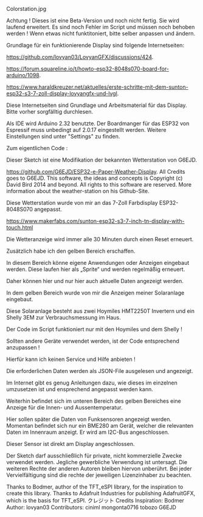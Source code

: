 Colorstation.jpg

Achtung ! Dieses ist eine Beta-Version und noch nicht fertig. Sie wird laufend erweitert. Es sind noch  Fehler im Script und müssen noch behoben werden ! 
Wenn etwas nicht funktitoniert, bitte selber anpassen und ändern. 

Grundlage für ein funktionierende Display sind folgende Internetseiten:

https://github.com/lovyan03/LovyanGFX/discussions/424.

https://forum.squareline.io/t/howto-esp32-8048s070-board-for-arduino/1098.

https://www.haraldkreuzer.net/aktuelles/erste-schritte-mit-dem-sunton-esp32-s3-7-zoll-display-lovyangfx-und-lvgl.

Diese Internetseiten sind Grundlage und Arbeitsmaterial für das Display. Bitte vorher sorgfälltig durchlesen.

Als IDE wird Arduino 2.32 benutzte. Der Boardmanger für das ESP32 von Espressif muss unbedingt auf 2.0.17 eingestellt werden.
Weitere Einstellungen sind unter "Settings" zu finden.

Zum eigentlichen Code :

Dieser Sketch ist eine Modifikation der bekannten Wetterstation von G6EJD.

https://github.com/G6EJD/ESP32-e-Paper-Weather-Display. All Credits goes to G6EJD. This software, the ideas and concepts is Copyright (c) David Bird 2014 and beyond.  All rights to this software are reserved. More information about the weather-station on his Github-Site.

Diese Wetterstation wurde von mir an das 7-Zoll Farbdisplay ESP32-8048S070 angepasst.

https://www.makerfabs.com/sunton-esp32-s3-7-inch-tn-display-with-touch.html

Die Wetteranzeige wird immer alle 30 Minuten durch einen Reset erneuert.

Zusätzlich habe ich den gelben Bereich erschaffen. 

In diesem Bereich könne eigene Anwendungen oder Anzeigen eingebaut werden. 
Diese laufen hier als „Sprite“ und werden regelmäßig erneuert. 

Daher können hier und nur hier auch aktuelle Daten angezeigt werden.

In dem gelben Bereich wurde von mir die Anzeigen meiner Solaranlage eingebaut.

Diese Solaranlage besteht aus zwei Hoymiles HMT2250T Invertern und ein Shelly 3EM zur Verbrauchsmessung im Haus.

Der Code im Script funktioniert nur mit den Hoymiles und dem Shelly ! 

Sollten andere Geräte verwendet werden, ist der Code entsprechend anzupassen !

Hierfür kann ich keinen Service und Hilfe anbieten ! 

Die erforderlichen Daten werden als JSON-File ausgelesen und angezeigt.

Im Internet gibt es genug Anleitungen dazu, wie dieses im einzelnen umzusetzen ist und ensprechend angepasst werden kann.

Weiterhin befindet sich im unteren Bereich des gelben Bereiches eine Anzeige für die Innen- und Aussentemperatur.

Hier sollen später die Daten von Funksensoren angezeigt werden. Momentan befindet sich nur ein BME280 am Gerät, welcher die relevanten Daten im Innenraum
anzeigt. Er wird am I2C-Bus angeschlossen.

Dieser Sensor ist direkt am Display angeschlossen.

Der Sketch darf ausschließlich für private, nicht kommerzielle Zwecke verwendet werden. Jegliche gewerbliche Verwendung ist untersagt. Die weiteren Rechte der anderen Autoren bleiben hiervon unberührt. Bei jeder Vervielfältigung sind die rechte der jeweiligen Lizenzinhaber zu beachten. 


Thanks to Bodmer, author of the TFT_eSPI library, for the inspiration to create this library.
Thanks to Adafruit Industries for publishing AdafruitGFX, which is the basis for TFT_eSPI. 
クレジット Credits
Inspiration: Bodmer 
Author: lovyan03 
Contributors: 
ciniml 
mongonta0716 
tobozo 
G6EJD
